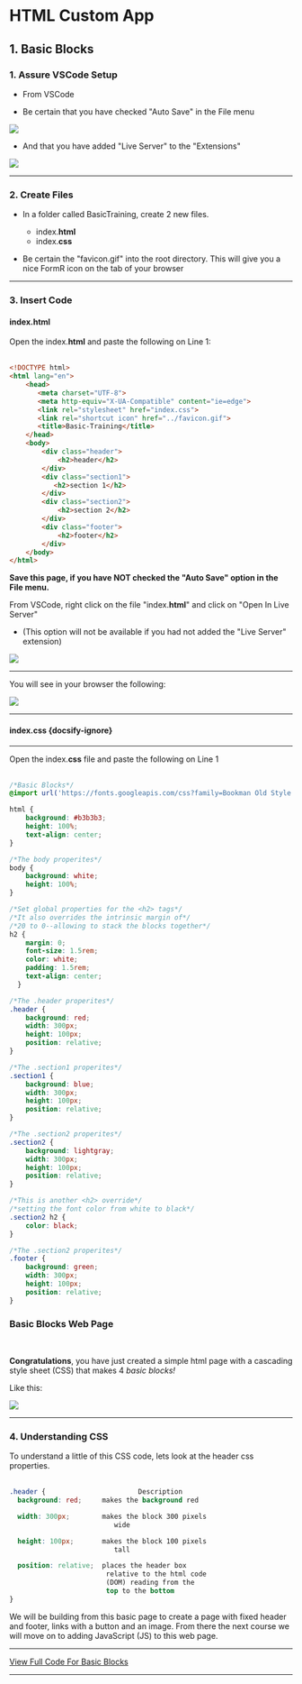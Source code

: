 <!-- ------------------------------------------------------------------------- -->
<!--
<div class="page-back">

[BACK - X](/FRApps/fr020100_Basic-Tools.md)
</div><div class="page-next">

[X - NEXT](/FRApps/fr020102_Basic-Large-Blocks.md)
</div><div style="margin-top:35px">&nbsp;</div>
-->
<!-- ------------------------------------------------------------------------- -->

#  HTML Custom App <!-- {docsify-ignore} -->

<!-- -------------------------------------------------------------- -->

## 1. Basic Blocks <!-- {docsify-ignore} -->

### 1. Assure VSCode Setup

- From VSCode

- Be certain that you have checked "Auto Save" in the File menu

<img class="shadow-border" src="FRApps/assets/images/md-images/BasicBlocksImage1.jpg">

- And that you have added "Live Server" to the "Extensions"

<img class="shadow-border" src="FRApps/assets/images/md-images/BasicBlocksImage2.jpg">

___

### 2. Create Files

- In a folder called BasicTraining, create 2 new files.
    - index.<b>html</b>
    - index.<b>css</b>

- Be certain the "favicon.gif" into the root directory.
    This will give you a nice FormR icon on the tab of your browser

___

### 3. Insert Code

#### index.html   <!--{docsify-ignore}-->


Open the index.<b>html</b> and paste the following on Line 1:
<br><br>

```HTML
<!DOCTYPE html>
<html lang="en">
    <head>
       <meta charset="UTF-8">
       <meta http-equiv="X-UA-Compatible" content="ie=edge">
       <link rel="stylesheet" href="index.css">
       <link rel="shortcut icon" href="../favicon.gif">
       <title>Basic-Training</title>
    </head>
    <body>
        <div class="header">
            <h2>header</h2>
        </div>
        <div class="section1">
           <h2>section 1</h2>
        </div>
        <div class="section2">
            <h2>section 2</h2>
        </div>
        <div class="footer">
            <h2>footer</h2>
        </div>
    </body>
</html>
```
**Save this page, if you have NOT checked the "Auto Save" option in the File menu.**

From VSCode, right click on the file "index.<b>html</b>" and click on "Open In Live Server"
- (This option will not be available if you had not added the "Live Server" extension)


<img class="shadow-border" src="assets/images/md-images/BasicBlocksLiveServer.jpg">

___

You will see in your browser the following:

<img class="shadow-border" src="assets/images/md-images/BasicBlocksImage3.jpg">

___

#### index.css  {docsify-ignore}
___

Open the index.<b>css</b> file and paste the following on Line 1
<br><br>

```css
/*Basic Blocks*/
@import url('https://fonts.googleapis.com/css?family=Bookman Old Style');

html {
    background: #b3b3b3;
    height: 100%;
    text-align: center;
}

/*The body properites*/
body {
    background: white;
    height: 100%;
}

/*Set global properties for the <h2> tags*/
/*It also overrides the intrinsic margin of*/
/*20 to 0--allowing to stack the blocks together*/
h2 {
    margin: 0;
    font-size: 1.5rem;
    color: white;
    padding: 1.5rem;
    text-align: center;
  }

/*The .header properites*/
.header {
    background: red;
    width: 300px;
    height: 100px;
    position: relative;
}

/*The .section1 properites*/
.section1 {
    background: blue;
    width: 300px;
    height: 100px;
    position: relative;
}

/*The .section2 properites*/
.section2 {
    background: lightgray;
    width: 300px;
    height: 100px;
    position: relative;
}

/*This is another <h2> override*/
/*setting the font color from white to black*/
.section2 h2 {
    color: black;
}

/*The .section2 properites*/
.footer {
    background: green;
    width: 300px;
    height: 100px;
    position: relative;
}

```

### Basic Blocks Web Page       <!-- .(20615.01.1 RAM This seems a little out of place --> 
<br>

**Congratulations**, you have just created a simple html page with a cascading style sheet (CSS) that makes 4 *basic blocks!*

Like this:

<img class="shadow-border" src="assets/images/md-images/BasicBlocksImage4.jpg">

___

### 4. Understanding CSS        <!-- .(20615.01.2 RAM Changed to ### 4. Was #### --> 

To understand a little of this CSS code, lets look at the header css properties.
<br><br>
```css
.header {                       Description
  background: red;     makes the background red

  width: 300px;        makes the block 300 pixels
                          wide

  height: 100px;       makes the block 100 pixels
                          tall

  position: relative;  places the header box
                        relative to the html code
                        (DOM) reading from the
                        top to the bottom
}
```
We will be building from this basic page to create a page with fixed header and footer, links with a button and an image.  From there the next course we will move on to adding JavaScript (JS) to this web page.
___

[View Full Code For Basic Blocks](/FRApps/code/fr020101_basic-blocks-code.md "Full Code")

___